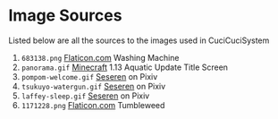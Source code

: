 # Image Sources

Listed below are all the sources to the images used in CuciCuciSystem

1. `683138.png` [Flaticon.com](https://www.flaticon.com/free-icon/washing-machine_683138) Washing Machine
2. `panorama.gif` [Minecraft](https://minecraft.fandom.com/wiki/Panorama#Update_Aquatic) 1.13 Aquatic Update Title Screen
3. `pompom-welcome.gif` [Seseren](https://www.pixiv.net/en/artworks/107533993) on Pixiv
4. `tsukuyo-watergun.gif` [Seseren](https://www.pixiv.net/en/artworks/97927602) on Pixiv
5. `laffey-sleep.gif` [Seseren](https://www.pixiv.net/en/artworks/101374373) on Pixiv
6. `1171228.png` [Flaticon.com](https://www.flaticon.com/free-icon/tumbleweed_1171228) Tumbleweed